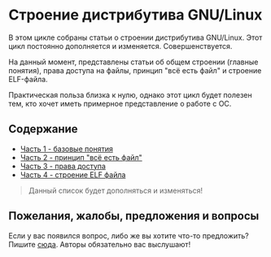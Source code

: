 # Строение дистрибутива GNU/Linux

В этом цикле собраны статьи о строении дистрибутива GNU/Linux. Этот цикл постоянно дополняется и изменяется. Совершенствуется.

На данный момент, представлены статьи об общем строении (главные понятия), права доступа на файлы, принцип "всё есть файл" и строение ELF-файла.

Практическая польза близка к нулю, однако этот цикл будет полезен тем, кто хочет иметь примерное представление о работе с ОС.

## Содержание
* [Часть 1 - базовые понятия](LinuxStr.md)
* [Часть 2 - принцип "всё есть файл"](LinuxStr2/LinuxStr2.md)
* [Часть 3 - права доступа](LinuxStr3/LinuxStr3.md)
* [Часть 4 - строение ELF файла](LinuxStr4/LinuxStr4.md)

> Данный список будет дополняться и изменяться!

## Пожелания, жалобы, предложения и вопросы

Если у вас появился вопрос, либо же вы хотите что-то предложить? Пишите [сюда](https://github.com/Linuxoid85/LinuxSovet/issues). Авторы обязательно вас выслушают!
